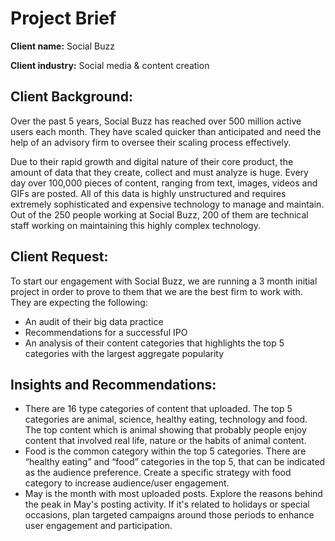 # Project Brief
**Client name:** Social Buzz

**Client industry:** Social media & content creation

## Client Background: 
Over the past 5 years, Social Buzz has reached over 500 million active users each month. 
They have scaled quicker than anticipated and need the help of an advisory firm to oversee 
their scaling process effectively. 

Due to their rapid growth and digital nature of their core product, the amount of data that they 
create, collect and must analyze is huge. Every day over 100,000 pieces of content, ranging 
from text, images, videos and GIFs are posted. All of this data is highly unstructured and 
requires extremely sophisticated and expensive technology to manage and maintain. Out of the 
250 people working at Social Buzz, 200 of them are technical staff working on maintaining this 
highly complex technology.

## Client Request:
To start our engagement with Social Buzz, we are running a 3 month initial project in order 
to prove to them that we are the best firm to work with. They are expecting the following: 
- An audit of their big data practice 
- Recommendations for a successful IPO 
- An analysis of their content categories that highlights the top 5 categories with the 
largest aggregate popularity

## Insights and Recommendations:
- There are 16 type categories of content that uploaded. The top 5 categories are animal, science, healthy eating, technology and food. The top content which is animal showing that probably people enjoy content that involved real life, nature or the habits of animal content.
- Food is the common category within the top 5 categories. There are “healthy eating” and “food” categories in the top 5, that can be indicated as the audience preference. Create a specific strategy with food category to increase audience/user engagement.
- May is the month with most uploaded posts. Explore the reasons behind the peak in May's posting activity. If it's related to holidays or special occasions, plan targeted campaigns around those periods to enhance user engagement and participation.


